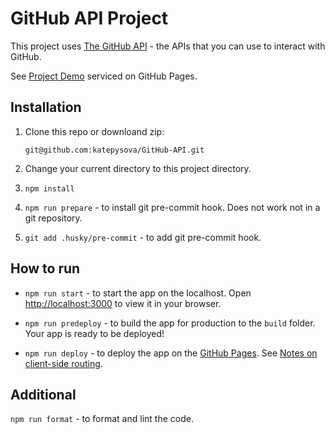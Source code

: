 # GitHub API Project

This project uses [The GitHub API](https://docs.github.com/en) - the APIs that you can use to interact with GitHub.

See [Project Demo](https://katepysova.github.io/GitHub-API/) serviced on GitHub Pages.

## Installation

1. Clone this repo or downloand zip:

   `git@github.com:katepysova/GitHub-API.git`

2. Change your current directory to this project directory.

3. `npm install`

4. `npm run prepare` - to install git pre-commit hook. Does not work not in a git repository.

5. `git add .husky/pre-commit` - to add git pre-commit hook.

## How to run

- `npm run start` - to start the app on the localhost. Open [http://localhost:3000](http://localhost:3000) to view it in your browser.

- `npm run predeploy` - to build the app for production to the `build` folder.
  Your app is ready to be deployed!

- `npm run deploy` - to deploy the app on the [GitHub Pages](https://create-react-app.dev/docs/deployment/#github-pages).
  See [Notes on client-side routing](https://create-react-app.dev/docs/deployment/#notes-on-client-side-routing).

## Additional

`npm run format` - to format and lint the code.

